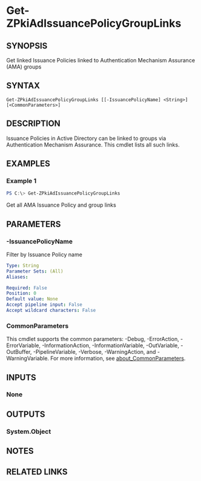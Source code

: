 ﻿---
external help file: PsZPki-help.xml
Module Name: ZPki
online version:
schema: 2.0.0
---

# Get-ZPkiAdIssuancePolicyGroupLinks

## SYNOPSIS
Get linked Issuance Policies linked to Authentication Mechanism Assurance (AMA) groups

## SYNTAX

```
Get-ZPkiAdIssuancePolicyGroupLinks [[-IssuancePolicyName] <String>] [<CommonParameters>]
```

## DESCRIPTION
Issuance Policies in Active Directory can be linked to groups via Authentication Mechanism Assurance.
This cmdlet lists all such links.

## EXAMPLES

### Example 1
```powershell
PS C:\> Get-ZPkiAdIssuancePolicyGroupLinks
```

Get all AMA Issuance Policy and group links

## PARAMETERS

### -IssuancePolicyName
Filter by Issuance Policy name

```yaml
Type: String
Parameter Sets: (All)
Aliases:

Required: False
Position: 0
Default value: None
Accept pipeline input: False
Accept wildcard characters: False
```

### CommonParameters
This cmdlet supports the common parameters: -Debug, -ErrorAction, -ErrorVariable, -InformationAction, -InformationVariable, -OutVariable, -OutBuffer, -PipelineVariable, -Verbose, -WarningAction, and -WarningVariable. For more information, see [about_CommonParameters](http://go.microsoft.com/fwlink/?LinkID=113216).

## INPUTS

### None

## OUTPUTS

### System.Object
## NOTES

## RELATED LINKS
